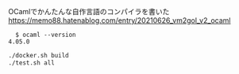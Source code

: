 OCamlでかんたんな自作言語のコンパイラを書いた  
https://memo88.hatenablog.com/entry/20210626_vm2gol_v2_ocaml

```
  $ ocaml --version
4.05.0
```

```sh
./docker.sh build
./test.sh all
```
